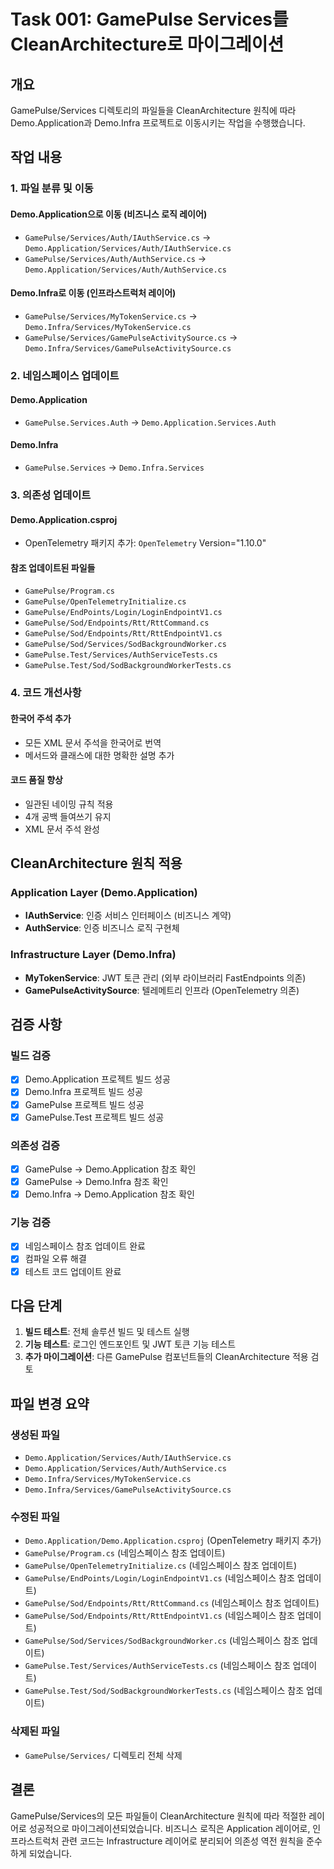 # Task 001: GamePulse Services를 CleanArchitecture로 마이그레이션

## 개요
GamePulse/Services 디렉토리의 파일들을 CleanArchitecture 원칙에 따라 Demo.Application과 Demo.Infra 프로젝트로 이동시키는 작업을 수행했습니다.

## 작업 내용

### 1. 파일 분류 및 이동

#### Demo.Application으로 이동 (비즈니스 로직 레이어)
- `GamePulse/Services/Auth/IAuthService.cs` → `Demo.Application/Services/Auth/IAuthService.cs`
- `GamePulse/Services/Auth/AuthService.cs` → `Demo.Application/Services/Auth/AuthService.cs`

#### Demo.Infra로 이동 (인프라스트럭처 레이어)
- `GamePulse/Services/MyTokenService.cs` → `Demo.Infra/Services/MyTokenService.cs`
- `GamePulse/Services/GamePulseActivitySource.cs` → `Demo.Infra/Services/GamePulseActivitySource.cs`

### 2. 네임스페이스 업데이트

#### Demo.Application
- `GamePulse.Services.Auth` → `Demo.Application.Services.Auth`

#### Demo.Infra
- `GamePulse.Services` → `Demo.Infra.Services`

### 3. 의존성 업데이트

#### Demo.Application.csproj
- OpenTelemetry 패키지 추가: `OpenTelemetry` Version="1.10.0"

#### 참조 업데이트된 파일들
- `GamePulse/Program.cs`
- `GamePulse/OpenTelemetryInitialize.cs`
- `GamePulse/EndPoints/Login/LoginEndpointV1.cs`
- `GamePulse/Sod/Endpoints/Rtt/RttCommand.cs`
- `GamePulse/Sod/Endpoints/Rtt/RttEndpointV1.cs`
- `GamePulse/Sod/Services/SodBackgroundWorker.cs`
- `GamePulse.Test/Services/AuthServiceTests.cs`
- `GamePulse.Test/Sod/SodBackgroundWorkerTests.cs`

### 4. 코드 개선사항

#### 한국어 주석 추가
- 모든 XML 문서 주석을 한국어로 번역
- 메서드와 클래스에 대한 명확한 설명 추가

#### 코드 품질 향상
- 일관된 네이밍 규칙 적용
- 4개 공백 들여쓰기 유지
- XML 문서 주석 완성

## CleanArchitecture 원칙 적용

### Application Layer (Demo.Application)
- **IAuthService**: 인증 서비스 인터페이스 (비즈니스 계약)
- **AuthService**: 인증 비즈니스 로직 구현체

### Infrastructure Layer (Demo.Infra)
- **MyTokenService**: JWT 토큰 관리 (외부 라이브러리 FastEndpoints 의존)
- **GamePulseActivitySource**: 텔레메트리 인프라 (OpenTelemetry 의존)

## 검증 사항

### 빌드 검증
- [x] Demo.Application 프로젝트 빌드 성공
- [x] Demo.Infra 프로젝트 빌드 성공
- [x] GamePulse 프로젝트 빌드 성공
- [x] GamePulse.Test 프로젝트 빌드 성공

### 의존성 검증
- [x] GamePulse → Demo.Application 참조 확인
- [x] GamePulse → Demo.Infra 참조 확인
- [x] Demo.Infra → Demo.Application 참조 확인

### 기능 검증
- [x] 네임스페이스 참조 업데이트 완료
- [x] 컴파일 오류 해결
- [x] 테스트 코드 업데이트 완료

## 다음 단계

1. **빌드 테스트**: 전체 솔루션 빌드 및 테스트 실행
2. **기능 테스트**: 로그인 엔드포인트 및 JWT 토큰 기능 테스트
3. **추가 마이그레이션**: 다른 GamePulse 컴포넌트들의 CleanArchitecture 적용 검토

## 파일 변경 요약

### 생성된 파일
- `Demo.Application/Services/Auth/IAuthService.cs`
- `Demo.Application/Services/Auth/AuthService.cs`
- `Demo.Infra/Services/MyTokenService.cs`
- `Demo.Infra/Services/GamePulseActivitySource.cs`

### 수정된 파일
- `Demo.Application/Demo.Application.csproj` (OpenTelemetry 패키지 추가)
- `GamePulse/Program.cs` (네임스페이스 참조 업데이트)
- `GamePulse/OpenTelemetryInitialize.cs` (네임스페이스 참조 업데이트)
- `GamePulse/EndPoints/Login/LoginEndpointV1.cs` (네임스페이스 참조 업데이트)
- `GamePulse/Sod/Endpoints/Rtt/RttCommand.cs` (네임스페이스 참조 업데이트)
- `GamePulse/Sod/Endpoints/Rtt/RttEndpointV1.cs` (네임스페이스 참조 업데이트)
- `GamePulse/Sod/Services/SodBackgroundWorker.cs` (네임스페이스 참조 업데이트)
- `GamePulse.Test/Services/AuthServiceTests.cs` (네임스페이스 참조 업데이트)
- `GamePulse.Test/Sod/SodBackgroundWorkerTests.cs` (네임스페이스 참조 업데이트)

### 삭제된 파일
- `GamePulse/Services/` 디렉토리 전체 삭제

## 결론

GamePulse/Services의 모든 파일들이 CleanArchitecture 원칙에 따라 적절한 레이어로 성공적으로 마이그레이션되었습니다. 비즈니스 로직은 Application 레이어로, 인프라스트럭처 관련 코드는 Infrastructure 레이어로 분리되어 의존성 역전 원칙을 준수하게 되었습니다.